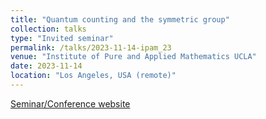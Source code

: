 ```yaml
---
title: "Quantum counting and the symmetric group"
collection: talks
type: "Invited seminar"
permalink: /talks/2023-11-14-ipam_23
venue: "Institute of Pure and Applied Mathematics UCLA"
date: 2023-11-14
location: "Los Angeles, USA (remote)"
---
```


[Seminar/Conference website](https://www.ipam.ucla.edu/abstract/?tid=19958)
